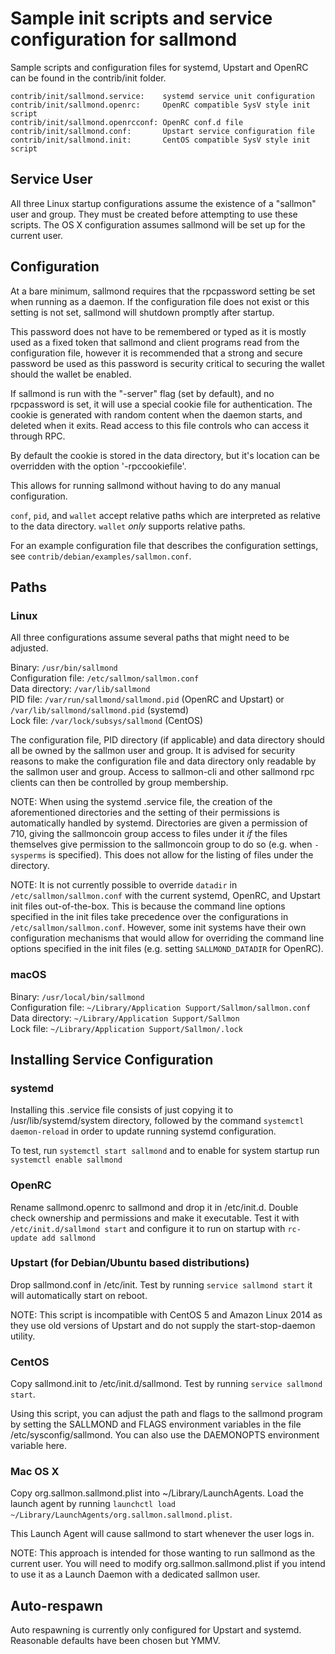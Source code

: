 Sample init scripts and service configuration for sallmond
==========================================================

Sample scripts and configuration files for systemd, Upstart and OpenRC
can be found in the contrib/init folder.

    contrib/init/sallmond.service:    systemd service unit configuration
    contrib/init/sallmond.openrc:     OpenRC compatible SysV style init script
    contrib/init/sallmond.openrcconf: OpenRC conf.d file
    contrib/init/sallmond.conf:       Upstart service configuration file
    contrib/init/sallmond.init:       CentOS compatible SysV style init script

Service User
---------------------------------

All three Linux startup configurations assume the existence of a "sallmon" user
and group.  They must be created before attempting to use these scripts.
The OS X configuration assumes sallmond will be set up for the current user.

Configuration
---------------------------------

At a bare minimum, sallmond requires that the rpcpassword setting be set
when running as a daemon.  If the configuration file does not exist or this
setting is not set, sallmond will shutdown promptly after startup.

This password does not have to be remembered or typed as it is mostly used
as a fixed token that sallmond and client programs read from the configuration
file, however it is recommended that a strong and secure password be used
as this password is security critical to securing the wallet should the
wallet be enabled.

If sallmond is run with the "-server" flag (set by default), and no rpcpassword is set,
it will use a special cookie file for authentication. The cookie is generated with random
content when the daemon starts, and deleted when it exits. Read access to this file
controls who can access it through RPC.

By default the cookie is stored in the data directory, but it's location can be overridden
with the option '-rpccookiefile'.

This allows for running sallmond without having to do any manual configuration.

`conf`, `pid`, and `wallet` accept relative paths which are interpreted as
relative to the data directory. `wallet` *only* supports relative paths.

For an example configuration file that describes the configuration settings,
see `contrib/debian/examples/sallmon.conf`.

Paths
---------------------------------

### Linux

All three configurations assume several paths that might need to be adjusted.

Binary:              `/usr/bin/sallmond`  
Configuration file:  `/etc/sallmon/sallmon.conf`  
Data directory:      `/var/lib/sallmond`  
PID file:            `/var/run/sallmond/sallmond.pid` (OpenRC and Upstart) or `/var/lib/sallmond/sallmond.pid` (systemd)  
Lock file:           `/var/lock/subsys/sallmond` (CentOS)  

The configuration file, PID directory (if applicable) and data directory
should all be owned by the sallmon user and group.  It is advised for security
reasons to make the configuration file and data directory only readable by the
sallmon user and group.  Access to sallmon-cli and other sallmond rpc clients
can then be controlled by group membership.

NOTE: When using the systemd .service file, the creation of the aforementioned
directories and the setting of their permissions is automatically handled by
systemd. Directories are given a permission of 710, giving the sallmoncoin group
access to files under it _if_ the files themselves give permission to the
sallmoncoin group to do so (e.g. when `-sysperms` is specified). This does not allow
for the listing of files under the directory.

NOTE: It is not currently possible to override `datadir` in
`/etc/sallmon/sallmon.conf` with the current systemd, OpenRC, and Upstart init
files out-of-the-box. This is because the command line options specified in the
init files take precedence over the configurations in
`/etc/sallmon/sallmon.conf`. However, some init systems have their own
configuration mechanisms that would allow for overriding the command line
options specified in the init files (e.g. setting `SALLMOND_DATADIR` for
OpenRC).

### macOS

Binary:              `/usr/local/bin/sallmond`  
Configuration file:  `~/Library/Application Support/Sallmon/sallmon.conf`  
Data directory:      `~/Library/Application Support/Sallmon`  
Lock file:           `~/Library/Application Support/Sallmon/.lock`  

Installing Service Configuration
-----------------------------------

### systemd

Installing this .service file consists of just copying it to
/usr/lib/systemd/system directory, followed by the command
`systemctl daemon-reload` in order to update running systemd configuration.

To test, run `systemctl start sallmond` and to enable for system startup run
`systemctl enable sallmond`

### OpenRC

Rename sallmond.openrc to sallmond and drop it in /etc/init.d.  Double
check ownership and permissions and make it executable.  Test it with
`/etc/init.d/sallmond start` and configure it to run on startup with
`rc-update add sallmond`

### Upstart (for Debian/Ubuntu based distributions)

Drop sallmond.conf in /etc/init.  Test by running `service sallmond start`
it will automatically start on reboot.

NOTE: This script is incompatible with CentOS 5 and Amazon Linux 2014 as they
use old versions of Upstart and do not supply the start-stop-daemon utility.

### CentOS

Copy sallmond.init to /etc/init.d/sallmond. Test by running `service sallmond start`.

Using this script, you can adjust the path and flags to the sallmond program by
setting the SALLMOND and FLAGS environment variables in the file
/etc/sysconfig/sallmond. You can also use the DAEMONOPTS environment variable here.

### Mac OS X

Copy org.sallmon.sallmond.plist into ~/Library/LaunchAgents. Load the launch agent by
running `launchctl load ~/Library/LaunchAgents/org.sallmon.sallmond.plist`.

This Launch Agent will cause sallmond to start whenever the user logs in.

NOTE: This approach is intended for those wanting to run sallmond as the current user.
You will need to modify org.sallmon.sallmond.plist if you intend to use it as a
Launch Daemon with a dedicated sallmon user.

Auto-respawn
-----------------------------------

Auto respawning is currently only configured for Upstart and systemd.
Reasonable defaults have been chosen but YMMV.
